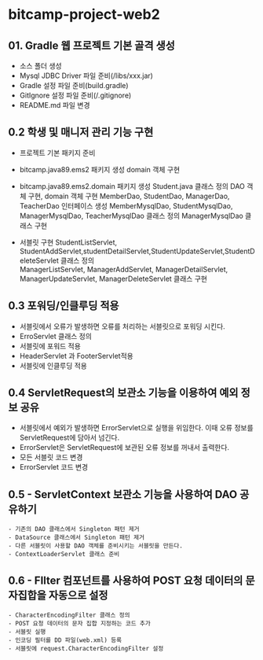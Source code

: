 # bitcamp-project-web2

## 01. Gradle 웹 프로젝트 기본 골격 생성
 - 소스 폴더 생성
 - Mysql JDBC Driver 파일 준비(/libs/xxx.jar)
 - Gradle 설정 파일 준비(build.gradle)
 - GitIgnore 설정 파일 준비(/.gitignore)
 - README.md 파일 변경
 
 ## 0.2 학생 및 매니저 관리 기능 구현
  - 프로젝트 기본 패키지 준비

  - bitcamp.java89.ems2 패키지 생성
      domain 객체 구현

  - bitcamp.java89.ems2.domain 패키지 생성
      Student.java 클래스 정의
      DAO 객체 구현, domain 객체 구현
      MemberDao, StudentDao, ManagerDao, TeacherDao 인터페이스 생성
      MemberMysqlDao, StudentMysqlDao, ManagerMysqlDao, TeacherMysqlDao 클래스 정의 
      ManagerMysqlDao 클래스 구현

  - 서블릿 구현
      StudentListServlet, StudentAddServlet,studentDetailServlet,StudentUpdateServlet,StudentDeleteServlet 클래스 정의  
      ManagerListServlet, ManagerAddServlet, ManagerDetailServlet, ManagerUpdateServlet, ManagerDeleteServlet 클래스 구현
      
  ## 0.3 포워딩/인클루딩 적용
   - 서블릿에서 오류가 발생하면 오류를 처리하는 서블릿으로 포워딩 시킨다.
   - ErroServlet 클래스 정의
   - 서블릿에 포워드 적용
   - HeaderServlet 과 FooterServlet적용
   - 서블릿에 인클루딩 적용
   
  ## 0.4 ServletRequest의 보관소 기능을 이용하여 예외 정보 공유
   - 서블릿에서 예외가 발생하면 ErrorServlet으로 실행을 위임한다.
  이때 오류 정보를 ServletRequest에 담아서 넘긴다.
   - ErrorServlet은 ServletRequest에 보관된 오류 정보를 꺼내서 출력한다.
   - 모든 서블릿 코드 변경
   - ErrorServlet 코드 변경
   
  ## 0.5 - ServletContext 보관소 기능을 사용하여 DAO 공유하기
    - 기존의 DAO 클래스에서 Singleton 패턴 제거
    - DataSource 클래스에서 Singleton 패턴 제거
    - 다른 서블릿이 사용할 DAO 객체를 준비시키는 서블릿을 만든다.
    - ContextLoaderServlet 클래스 준비

  ## 0.6 - FIlter 컴포넌트를 사용하여  POST 요청 데이터의 문자집합을 자동으로 설정
    - CharacterEncodingFilter 클래스 정의
    - POST 요청 데이터의 문자 집합 지정하는 코드 추가
    - 서블릿 실행
    - 인코딩 필터를 DD 파일(web.xml) 등록
    - 서블릿에 request.CharacterEncodingFilter 설정